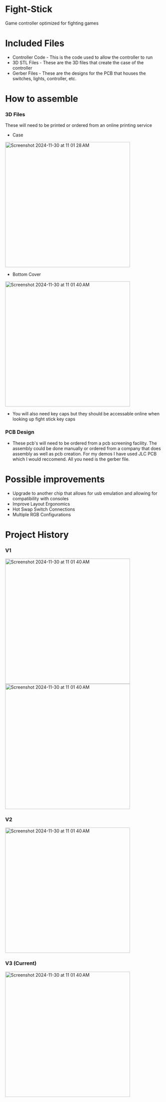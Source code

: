 # Fight-Stick
Game controller optimized for fighting games

# Included Files
- Controller Code - This is the code used to allow the controller to run
- 3D STL Files - These are the 3D files that create the case of the controller
- Gerber Files - These are the designs for the PCB that houses the switches, lights, controller, etc.

# How to assemble 
### 3D Files
These will need to be printed or ordered from an online printing service
- Case
<img width="400" alt="Screenshot 2024-11-30 at 11 01 28 AM" src="https://github.com/user-attachments/assets/88f2120c-09d2-4f90-a9c9-18b0e2613c00">

- Bottom Cover
<img width="400" alt="Screenshot 2024-11-30 at 11 01 40 AM" src="https://github.com/user-attachments/assets/89f9f35d-6ebd-40b4-856b-351d52d834d8">

- You will also need key caps but they should be accessable online when looking up fight stick key caps

### PCB Design
- These pcb's will need to be ordered from a pcb screening facility. The assembly could be done manually or ordered from a company that does assembly as well as pcb creation. For my demos I have used JLC PCB which I would reccomend. All you need is the gerber file.


# Possible improvements
- Upgrade to another chip that allows for usb emulation and allowing for compatibility with consoles
- Improve Layout Ergonomics
- Hot Swap Switch Connections
- Multiple RGB Configurations

#  Project History
### V1
<img width="400" alt="Screenshot 2024-11-30 at 11 01 40 AM" src="https://github.com/user-attachments/assets/d0e5f31b-63e8-4ff7-acad-485db612cf44">
<img width="400" alt="Screenshot 2024-11-30 at 11 01 40 AM" src="https://github.com/user-attachments/assets/1580f799-caea-4de6-b4c3-3de3be586fac">

### V2
<img width="400" alt="Screenshot 2024-11-30 at 11 01 40 AM" src="https://github.com/user-attachments/assets/91879a75-9f59-4f4b-be89-d4d892aef9df">

### V3 (Current)
<img width="400" alt="Screenshot 2024-11-30 at 11 01 40 AM" src="https://github.com/user-attachments/assets/fed7a8ec-7f14-4792-a873-0a2bf7178f7d">

